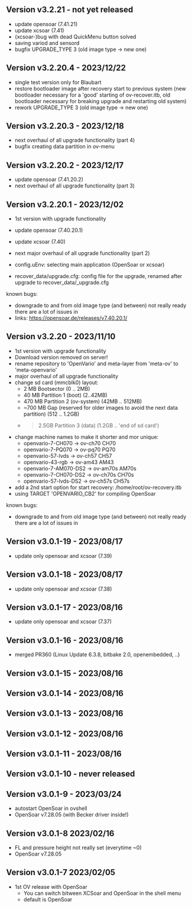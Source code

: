 Version v3.2.21 - not yet released
------------------------------
- update opensoar (7.41.21)
- update xcsoar (7.41)
- (xcsoar-)bug with dead QuickMenu button solved
- saving variod and sensord
- bugfix UPGRADE_TYPE 3 (old image type -> new one)

Version v3.2.20.4 - 2023/12/22
------------------------------
- single test version only for Blaubart
- restore bootloader image after recovery start to previous system
  (new bootloader necessary for a 'good' starting of ov-recover.itb, old
   bootloader necessary for breaking upgrade and restarting old system)
- rework UPGRADE_TYPE 3 (old image type -> new one)

Version v3.2.20.3 - 2023/12/18
------------------------------
- next overhaul of all upgrade functionality (part 4)
- bugfix creating data partition in ov-menu

Version v3.2.20.2 - 2023/12/17
------------------------------
- update opensoar (7.41.20.2)
- next overhaul of all upgrade functionality (part 3)

Version v3.2.20.1 - 2023/12/02
------------------------------
- 1st version with upgrade functionality

- update opensoar (7.40.20.1)
- update xcsoar (7.40)
- next major overhaul of all upgrade functionality (part 2)
- config.uEnv: selecting main application (OpenSoar or xcsoar)
- recover_data/upgrade.cfg: config file for the upgrade, renamed after upgrade
  to recover_data/_upgrade.cfg

known bugs:
- downgrade to and from old image type (and between) not really ready
  there are a lot of issues in
- links: https://opensoar.de/releases/v7.40.20.1/ 

Version v3.2.20 - 2023/11/10
------------------------------
- 1st version with upgrade functionality
- Download version removed on server!
- rename repository to 'OpenVario' and meta-layer from 'meta-ov' to 
  'meta-openvario'
- major overhaul of all upgrade functionality
- change sd card (mmcblk0) layout:
  * 2 MB Bootsector  (0 .. 2MB)
  * 40 MB Partition 1 (boot) (2..42MB)
  * 470 MB Partition 2 (ov-system) (42MB .. 512MB)
  * ~700 MB Gap (reserved for older images to avoid the next data partition)
    (512 .. 1.2GB)
  * >2.5GB Partition 3 (data) (1.2GB .. 'end of sd card')
- change machine names to make it shorter and mor unique:
  * openvario-7-CH070       -> ov-ch70          CH70
  * openvario-7-PQ070       -> ov-pq70          PQ70
  * openvario-57-lvds       -> ov-ch57          CH57
  * openvario-43-rgb        -> ov-am43          AM43
  * openvario-7-AM070-DS2   -> ov-am70s         AM70s
  * openvario-7-CH070-DS2   -> ov-ch70s         CH70s
  * openvario-57-lvds-DS2   -> ov-ch57s         CH57s
- add a 2nd start option for start recovery: /home/root/ov-recovery.itb
- using TARGET 'OPENVARIO_CB2' for compiling OpenSoar


known bugs:
- downgrade to and from old image type (and between) not really ready
  there are a lot of issues in

Version v3.0.1-19 - 2023/08/17
------------------------------
* update only opensoar and xcsoar (7.39)

Version v3.0.1-18 - 2023/08/17
------------------------------
* update only opensoar and xcsoar (7.38)

Version v3.0.1-17 - 2023/08/16
------------------------------
* update only opensoar and xcsoar (7.37)

Version v3.0.1-16 - 2023/08/16
------------------------------
* merged PR360 (Linux Update 6.3.8, bitbake 2.0, openembedded, ..)

Version v3.0.1-15 - 2023/08/16
------------------------------

Version v3.0.1-14 - 2023/08/16
------------------------------

Version v3.0.1-13 - 2023/08/16
------------------------------

Version v3.0.1-12 - 2023/08/16
------------------------------

Version v3.0.1-11 - 2023/08/16 
------------------------------

Version v3.0.1-10 - never released 
------------------------------

Version v3.0.1-9 - 2023/03/24
------------------------------
* autostart OpenSoar in ovshell
* OpenSoar v7.28.05 (with Becker driver inside!)

Version v3.0.1-8  2023/02/16
------------------------------
* FL and pressure height not really set (everytime ~0)
* OpenSoar v7.28.05

Version v3.0.1-7 2023/02/05
------------------------------
 
* 1st OV release with OpenSoar
    * You can switch bitween XCSoar and OpenSoar in the shell menu
    * default is OpenSoar
